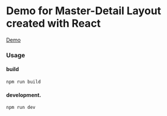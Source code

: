 # Demo for Master-Detail Layout created with React

[Demo](https://react-master-default-neekey.c9users.io/)

### Usage

#### build

```
npm run build
```

#### development.

```
npm run dev
```


